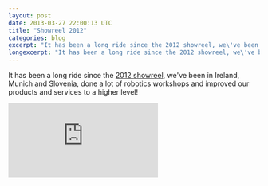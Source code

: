 ```yaml
---
layout: post
date: 2013-03-27 22:00:13 UTC
title: "Showreel 2012"
categories: blog
excerpt: "It has been a long ride since the 2012 showreel, we\'ve been in Ireland, Munich and Slovenia, done a lot of robotics workshops and improved our products and services to a higher level!"
longexcerpt: "It has been a long ride since the 2012 showreel, we\'ve been in Ireland, Munich and Slovenia, done a lot of robotics workshops and improved our products and services to a higher level!"
---
```


It has been a long ride since the <a href="http://www.artica.cc/blog/2012/01/06/artica-showreel-2011/">2012 showreel</a>, we've been in Ireland, Munich and Slovenia, done a lot of robotics workshops and improved our products and services to a higher level!

<div class="video-container"><iframe src="http://www.youtube.com/embed/io-OtrFhMXk" frameborder="0" allowfullscreen></iframe></div>
